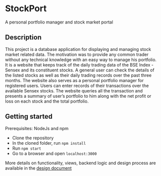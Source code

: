 # StockPort
A personal portfolio manager and stock market portal

## Description

This project is a database application for displaying and managing stock market related data. The motivation
was to provide any common trader without any technical knowledge with an easy way to manage
his portfolio. It is a website that keeps track of the daily trading data of the BSE Index - Sensex and its
constituent stocks. A general user can check the details of the listed stocks as well as their daily trading
records over the past three months.
The website also serves as a personal portfolio manager for registered users. Users can enter records of
their transactions over the available Sensex stocks. The website queries all the transaction and presents a
summary of user’s portfolio to him along with the net profit or loss on each stock and the total portfolio.

## Getting started
Prerequisites: NodeJs and npm
* Clone the repository 
* In the cloned folder, run `npm install`
* Run `npm start`
* Go to a browser and open `localhost:3000`

More details on functionality, views, backend logic and design process are available in the [design document](design_doc.pdf) 

